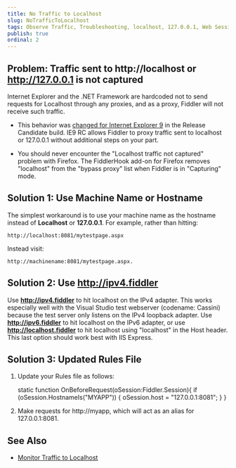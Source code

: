 ```yaml
---
title: No Traffic to Localhost
slug: NoTrafficToLocalhost
tags: Observe Traffic, Troubleshooting, localhost, 127.0.0.1, Web Sessions List
publish: true
ordinal: 2
---
```


Problem: Traffic sent to http://localhost or http://127.0.0.1 is not captured
-----------------------------------------------------------------------------

Internet Explorer and the .NET Framework are hardcoded not to send requests for Localhost through any proxies, and as a proxy, Fiddler will not receive such traffic.

+ This behavior was [changed for Internet Explorer 9](http://blogs.msdn.com/b/fiddler/archive/2011/02/10/fiddler-is-better-with-internet-explorer-9.aspx) in the Release Candidate build. IE9 RC allows Fiddler to proxy traffic sent to localhost or 127.0.0.1 without additional steps on your part.

+ You should never encounter the "Localhost traffic not captured" problem with Firefox. The FiddlerHook add-on for Firefox removes "localhost" from the "bypass proxy" list when Fiddler is in "Capturing" mode.

Solution 1: Use Machine Name or Hostname
----------------------------------------

The simplest workaround is to use your machine name as the hostname instead of **Localhost** or **127.0.0.1**. For example, rather than hitting:

	http://localhost:8081/mytestpage.aspx
	
Instead visit:

	http://machinename:8081/mytestpage.aspx. 

Solution 2: Use http://ipv4.fiddler
-----------------------------------

Use **http://ipv4.fiddler** to hit localhost on the IPv4 adapter. This works especially well with the Visual Studio test webserver (codename: Cassini) because the test server only listens on the IPv4 loopback adapter. Use **http://ipv6.fiddler** to hit localhost on the IPv6 adapter, or use **http://localhost.fiddler** to hit localhost using "localhost" in the Host header. This last option should work best with IIS Express.

Solution 3: Updated Rules File
------------------------------

1. Update your Rules file as follows:

	static function OnBeforeRequest(oSession:Fiddler.Session){
		if (oSession.HostnameIs("MYAPP")) { oSession.host = "127.0.0.1:8081"; }
	}

2. Make requests for http://myapp, which will act as an alias for 127.0.0.1:8081.



See Also
--------

+ [Monitor Traffic to Localhost][1]

[1]: ../../Configure-Fiddler/Tasks/MonitorLocalTraffic
